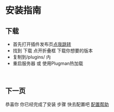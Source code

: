 # 安装指南

## 下载

- 首先打开插件发布页[点我跳转](https://www.mcbbs.net/thread-1324911-1-1.html)
- 找到 下载 点开折叠框 下载你想要的版本
- 复制到/plugins/ 内
- 重启服务器 或 使用Plugman热加载

<br />

## 下一页

恭喜你 你已经完成了安装 步骤 快去配置吧
[配置帮助](SETTING.md)

<br />


